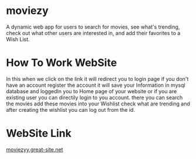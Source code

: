 # moviezy
A dynamic web app for users to search for movies, see what's trending, check out what other users are interested in, and add their favorites to a Wish List.
# How To Work WebSite
In this when we click on the link it will redirect you to login page if you don't have an account
register the account it will save your Information in mysql database and loggedIn you to Home page of your website or if you are existing user you can directily login to you account. there you can search the movies add these movies into your Wishlist check what are trending and after creating the wishlist you can log out from the id.
# WebSite Link
<a href="http://moviezyy.great-site.net/">moviezyy.great-site.net</a>
